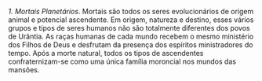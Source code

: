 ﻿*1. Mortais Planetários*. Mortais são todos os seres evolucionários de origem animal e potencial ascendente. Em origem, natureza e destino, esses vários grupos e tipos de seres humanos não são totalmente diferentes dos povos de Urântia. As raças humanas de cada mundo recebem o mesmo ministério dos Filhos de Deus e desfrutam da presença dos espíritos ministradores do tempo. Após a morte natural, todos os tipos de ascendentes confraternizam-se como uma única família moroncial nos mundos das mansões.